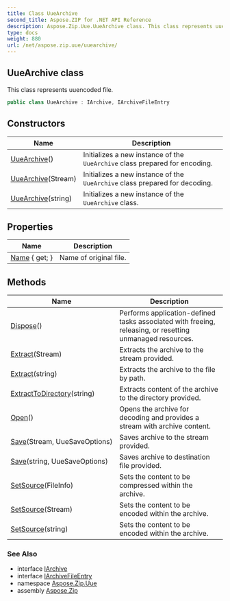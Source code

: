 ```yaml
---
title: Class UueArchive
second_title: Aspose.ZIP for .NET API Reference
description: Aspose.Zip.Uue.UueArchive class. This class represents uuencoded file
type: docs
weight: 880
url: /net/aspose.zip.uue/uuearchive/
---
```

## UueArchive class

This class represents uuencoded file.

```csharp
public class UueArchive : IArchive, IArchiveFileEntry
```

## Constructors

| Name | Description |
| --- | --- |
| [UueArchive](uuearchive/#constructor)() | Initializes a new instance of the `UueArchive` class prepared for encoding. |
| [UueArchive](uuearchive/#constructor_1)(Stream) | Initializes a new instance of the `UueArchive` class prepared for decoding. |
| [UueArchive](uuearchive/#constructor_2)(string) | Initializes a new instance of the `UueArchive` class. |

## Properties

| Name | Description |
| --- | --- |
| [Name](../../aspose.zip.uue/uuearchive/name/) { get; } | Name of original file. |

## Methods

| Name | Description |
| --- | --- |
| [Dispose](../../aspose.zip.uue/uuearchive/dispose/)() | Performs application-defined tasks associated with freeing, releasing, or resetting unmanaged resources. |
| [Extract](../../aspose.zip.uue/uuearchive/extract/#extract_1)(Stream) | Extracts the archive to the stream provided. |
| [Extract](../../aspose.zip.uue/uuearchive/extract/#extract)(string) | Extracts the archive to the file by path. |
| [ExtractToDirectory](../../aspose.zip.uue/uuearchive/extracttodirectory/)(string) | Extracts content of the archive to the directory provided. |
| [Open](../../aspose.zip.uue/uuearchive/open/)() | Opens the archive for decoding and provides a stream with archive content. |
| [Save](../../aspose.zip.uue/uuearchive/save/#save)(Stream, UueSaveOptions) | Saves archive to the stream provided. |
| [Save](../../aspose.zip.uue/uuearchive/save/#save_1)(string, UueSaveOptions) | Saves archive to destination file provided. |
| [SetSource](../../aspose.zip.uue/uuearchive/setsource/#setsource)(FileInfo) | Sets the content to be compressed within the archive. |
| [SetSource](../../aspose.zip.uue/uuearchive/setsource/#setsource_1)(Stream) | Sets the content to be encoded within the archive. |
| [SetSource](../../aspose.zip.uue/uuearchive/setsource/#setsource_2)(string) | Sets the content to be encoded within the archive. |

### See Also

* interface [IArchive](../../aspose.zip/iarchive/)
* interface [IArchiveFileEntry](../../aspose.zip/iarchivefileentry/)
* namespace [Aspose.Zip.Uue](../../aspose.zip.uue/)
* assembly [Aspose.Zip](../../)


